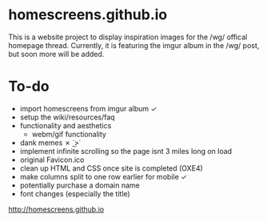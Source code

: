 # homescreens.github.io
This is a website project to display inspiration images for the /wg/ offical homepage thread.
Currently, it is featuring the imgur album in the /wg/ post, but soon more will be added.

# To-do
 - import homescreens from imgur album ✓
 - setup the wiki/resources/faq
 - functionality and aesthetics
   - webm/gif functionality
 - dank memes ✗  ˙͜>˙ 
 - implement infinite scrolling so the page isnt 3 miles long on load
 - original Favicon.ico
 - clean up HTML and CSS once site is completed (OXE4)
 - make columns split to one row earlier for mobile ✓
 - potentially purchase a domain name
 - font changes (especially the title)

http://homescreens.github.io
